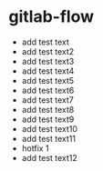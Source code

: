 # gitlab-flow

- add test text
- add test text2
- add test text3
- add test text4
- add test text5
- add test text6
- add test text7
- add test text8
- add test text9
- add test text10
- add test text11
- hotfix 1
- add test text12
